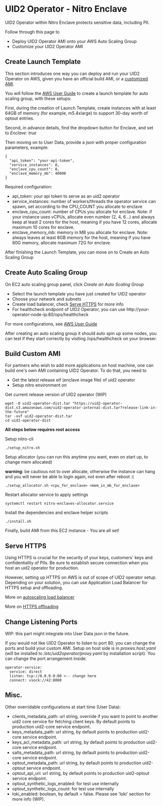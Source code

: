 # UID2 Operator - Nitro Enclave

UID2 Operator within Nitro Enclave protects sensitive data, including PII.

Follow through this page to

- Deploy UID2 Operator AMI onto your AWS Auto Scaling Group
- Customize your UID2 Operator AMI

## Create Launch Template

This section introduces one way you can deploy and run your UID2 Operator on AWS, given you have an official build AMI, or a [customized AMI](#build-custom-ami).

You will follow the [AWS User Guide](https://docs.aws.amazon.com/autoscaling/ec2/userguide/create-launch-template.html) to create a launch template for auto scaling group, with these setups:

First, during the creation of Launch Template, create instances with at least 64GB of memory (for example, m5.4xlarge) to support 30-day worth of optout entries.

Second, in advance details, find the dropdown button for Enclave, and set to _Enclave: true_

Then moving on to User Data, provide a json with proper configuration parameters, example:

```
{ 
  "api_token": "your-api-token",
  "service_instances": 8,
  "enclave_cpu_count": 8,
  "enclave_memory_mb": 40000
}
```

Required configuration:
- api_token: your api token to serve as an uid2 operator
- service_instances: number of workers/threads the operator service can spawn, set according to the CPU_COUNT you allocate to enclave
- enclave_cpu_count: number of CPUs you allocate for enclave. Note: if your instance uses vCPUs, allocate even number (2, 4, 6...) and always keep at least 2 cores for the host, meaning if you have 12 cores, allocate maximum 10 cores for enclave.
- enclave_memory_mb: memory in MB you allocate for enclave. Note: always leaves at least 8GB memory for the host, meaning if you have 80G memory, allocate maximum 72G for enclave.

After finishing the Launch Template, you can move on to Create an Auto Scaling Group

## Create Auto Scaling Group

On EC2 auto scaling group panel, click *Create an Auto Scaling Group*

- Select the launch template you have just created for UID2 operator
- Choose your network and subnets
- Create load balancer, check [Serve HTTPS](#serve-https) for more info
- For healthcheck endpoint of UID2 Operator, you can use http://your-operator-node-ip:80/ops/healthcheck

For more configurations, see [AWS User Guide](https://docs.aws.amazon.com/autoscaling/ec2/userguide/create-asg-launch-template.html)

After creating an auto scaling group it should auto spin up some nodes, you can test if they start correctly by visiting /ops/healthcheck on your browser.

## Build Custom AMI

For partners who wish to add more applications on host machine, one can build one's own AMI containing UID2 Operator. To do that, you need to

- Get the latest release eif (enclave image file) of uid2 operator
- Setup nitro environment on 

Get current release version of UID2 operator (WIP)

```
wget -O uid2-operator-dist.tar "https://uid2-operator-dist.s3.amazonaws.com/uid2-operator-internal-dist.tar?release-link-in-the-future"
tar -xvf uid2-operator-dist.tar
cd uid2-operator-dist
```

**All steps below requires root access**

Setup nitro-cli

```
./setup_nitro.sh
```

Setup allocator (you can run this anytime you want, even on start up, to change mem allocated)

**warning**: be cautious not to over allocate, otherwise the instance can hang and you will never be able to login again, not even after reboot :(

```
./setup_allocator.sh <cpu_for_enclave> <mem_in_mb_for_enclave>
```

Restart allocator service to apply settings

```
systemctl restart nitro-enclaves-allocator.service
```

Install the dependencies and enclave helper scripts

```
./install.sh
```

Finally, build AMI from this EC2 instance - You are all set!

## Serve HTTPS

Using HTTPS is crucial for the security of your keys, customers' keys and confidentiality of PIIs. Be sure to establish secure connection when you host an uid2 operator for production.

However, setting up HTTPS on AWS is out of scope of UID2 operator setup. Depending on your solution, you can use Application Load Balancer for HTTPS setup and offloading.

More on [autoscaling load balancer](https://docs.aws.amazon.com/autoscaling/ec2/userguide/autoscaling-load-balancer.html)

More on [HTTPS offloading](https://docs.aws.amazon.com/elasticloadbalancing/latest/application/create-https-listener.html)

## Change Listening Ports

WIP: this part might integrate into User Data json in the future.

If you would not like UID2 Operator to listen to port 80, you can change the ports and build your custom AMI. Setup on host side is in *proxies.host.yaml* (will be installed to */etc/uid2operator/proxy.yaml* by installation script). You can change the port arrangement inside.

```
operator-service:
  service: direct
  listen: tcp://0.0.0.0:80 <-- change here
  connect: vsock://42:8080
```

## Misc.

Other overridable configurations at start time (User Data):

- clients_metadata_path: url string, override if you want to point to another uid2 core service for fetching client keys. By default points to production uid2-core service endpoint.
- keys_metadata_path: url string, by default points to production uid2-core service endpoint.
- keys_acl_metadata_path: url string, by default points to production uid2-core service endpoint.
- salts_metadata_path: url string, by default points to production uid2-core service endpoint.
- optout_metadata_path: url string, by default points to production uid2-optout service endpoint.
- optout_api_uri: url string, by default points to production uid2-optout service endpoint.
- optout_synthetic_logs_enabled: for test use internally
- optout_synthetic_logs_count: for test use internally
- loki_enabled: boolean, by default = false. Please see 'loki' section for more info (WIP).

